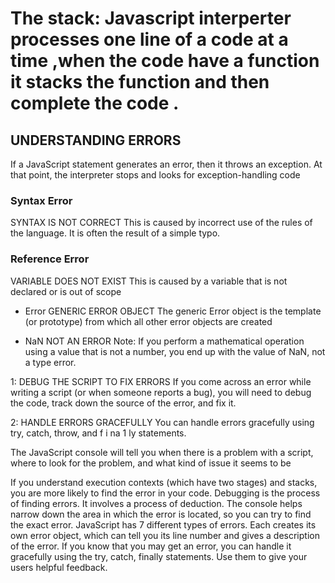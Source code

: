 # The stack: Javascript interperter processes one line of a code at a time ,when the code have a function it stacks the function and then complete the code .

## UNDERSTANDING ERRORS
If a JavaScript statement generates an error, then it throws an exception.
At that point, the interpreter stops and looks for exception-handling code

### Syntax Error
SYNTAX IS NOT CORRECT
This is caused by incorrect use of the rules of the
language. It is often the result of a simple typo.

### Reference Error
VARIABLE DOES NOT EXIST
This is caused by a variable that is not declared or is
out of scope

- Error
GENERIC ERROR OBJECT
The generic Error object is the template (or
prototype) from which all other error objects are
created

- NaN
NOT AN ERROR
Note: If you perform a mathematical operation using
a value that is not a number, you end up with the
value of NaN, not a type error.


1: DEBUG THE SCRIPT TO FIX ERRORS
If you come across an error while writing a script
(or when someone reports a bug), you will need to
debug the code, track down the source of the error,
and fix it.

2: HANDLE ERRORS GRACEFULLY
You can handle errors gracefully using try, catch,
throw, and f i na 1 ly statements.

The JavaScript console will tell you when there is a problem with a script,
where to look for the problem, and what kind of issue it seems to be


If you understand execution contexts (which have two
stages) and stacks, you are more likely to find the error
in your code.
Debugging is the process of finding errors. It involves a
process of deduction.
The console helps narrow down the area in which the
error is located, so you can try to find the exact error.
JavaScript has 7 different types of errors. Each creates
its own error object, which can tell you its line number
and gives a description of the error.
If you know that you may get an error, you can handle
it gracefully using the try, catch, finally statements.
Use them to give your users helpful feedback.